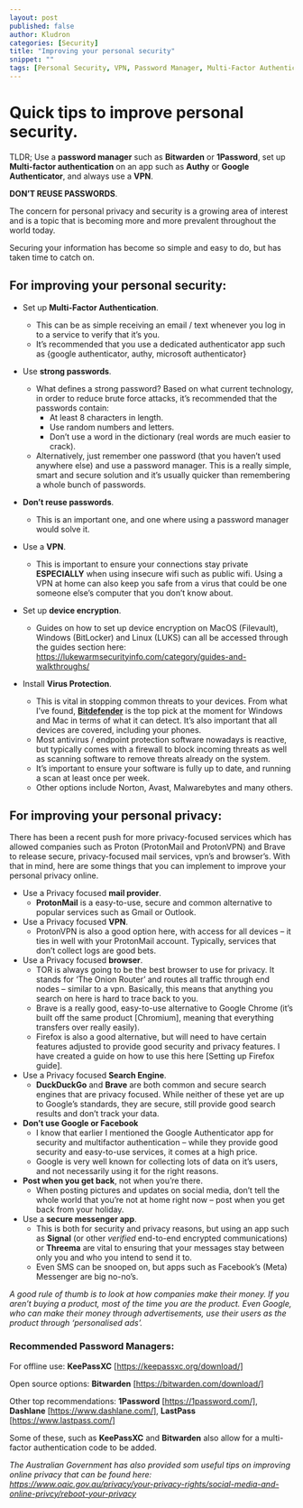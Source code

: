 ```yaml
---
layout: post
published: false
author: Kludron
categories: [Security]
title: "Improving your personal security"
snippet: ""
tags: [Personal Security, VPN, Password Manager, Multi-Factor Authentication]
---
```


# Quick tips to improve personal security.
TLDR; Use a **password manager** such as **Bitwarden** or **1Password**, set up **Multi-factor authentication** on an app such as **Authy** or **Google Authenticator**, and always use a **VPN**.

**DON’T REUSE PASSWORDS**.

The concern for personal privacy and security is a growing area of interest and is a topic that is becoming more and more prevalent throughout the world today.

Securing your information has become so simple and easy to do, but has taken time to catch on.

## For improving your personal security:

- Set up **Multi-Factor Authentication**.
  - This can be as simple receiving an email / text whenever you log in to a service to verify that it’s you.
  - It’s recommended that you use a dedicated authenticator app such as {google authenticator, authy, microsoft authenticator}

- Use **strong passwords**.
  - What defines a strong password? Based on what current technology, in order to reduce brute force attacks, it’s recommended that the passwords contain:
    - At least 8 characters in length.
    - Use random numbers and letters.
    - Don’t use a word in the dictionary (real words are much easier to crack).
  - Alternatively, just remember one password (that you haven’t used anywhere else) and use a password manager. This is a really simple, smart and secure solution and it’s usually quicker than remembering a whole bunch of passwords.

- **Don’t reuse passwords**.
  - This is an important one, and one where using a password manager would solve it.

- Use a **VPN**.
  - This is important to ensure your connections stay private **ESPECIALLY** when using insecure wifi such as public wifi. Using a VPN at home can also keep you safe from a virus that could be one someone else’s computer that you don’t know about.

- Set up **device encryption**.
  - Guides on how to set up device encryption on MacOS (Filevault), Windows (BitLocker) and Linux (LUKS) can all be accessed through the guides section here: https://lukewarmsecurityinfo.com/category/guides-and-walkthroughs/

- Install **Virus Protection**.
  - This is vital in stopping common threats to your devices. From what I’ve found, [**Bitdefender**](https://www.bitdefender.com/) is the top pick at the moment for Windows and Mac in terms of what it can detect. It’s also important that all devices are covered, including your phones.
  - Most antivirus / endpoint protection software nowadays is reactive, but typically comes with a firewall to block incoming threats as well as scanning software to remove threats already on the system.
  - It’s important to ensure your software is fully up to date, and running a scan at least once per week.
  - Other options include Norton, Avast, Malwarebytes and many others.

## For improving your personal privacy:

There has been a recent push for more privacy-focused services which has allowed companies such as Proton (ProtonMail and ProtonVPN) and Brave to release secure, privacy-focused mail services, vpn’s and browser’s. With that in mind, here are some things that you can implement to improve your personal privacy online.

- Use a Privacy focused **mail provider**.
  - **ProtonMail** is a easy-to-use, secure and common alternative to popular services such as Gmail or Outlook.
- Use a Privacy focused **VPN**.
  - ProtonVPN is also a good option here, with access for all devices – it ties in well with your ProtonMail account. Typically, services that don’t collect logs are good bets.
- Use a Privacy focused **browser**.
  - TOR is always going to be the best browser to use for privacy. It stands for ‘The Onion Router’ and routes all traffic through end nodes – similar to a vpn. Basically, this means that anything you search on here is hard to trace back to you.
  - Brave is a really good, easy-to-use alternative to Google Chrome (it’s built off the same product [Chromium], meaning that everything transfers over really easily).
  - Firefox is also a good alternative, but will need to have certain features adjusted to provide good security and privacy features. I have created a guide on how to use this here [Setting up Firefox guide].
- Use a Privacy focused **Search Engine**.
  - **DuckDuckGo** and **Brave** are both common and secure search engines that are privacy focused. While neither of these yet are up to Google’s standards, they are secure, still provide good search results and don’t track your data.
- **Don’t use Google or Facebook**
  - I know that earlier I mentioned the Google Authenticator app for security and multifactor authentication – while they provide good security and easy-to-use services, it comes at a high price.
  - Google is very well known for collecting lots of data on it’s users, and not necessarily using it for the right reasons.
- **Post when you get back**, not when you’re there.
  - When posting pictures and updates on social media, don’t tell the whole world that you’re not at home right now – post when you get back from your holiday.
- Use a **secure messenger app**.
  - This is both for security and privacy reasons, but using an app such as **Signal** (or other *verified* end-to-end encrypted communications) or **Threema** are vital to ensuring that your messages stay between only you and who you intend to send it to.
  - Even SMS can be snooped on, but apps such as Facebook’s (Meta) Messenger are big no-no’s.

*A good rule of thumb is to look at how companies make their money. If you aren’t buying a product, most of the time you are the product. Even Google, who can make their money through advertisements, use their users as the product through ‘personalised ads’.*

### Recommended Password Managers:
For offline use: **KeePassXC** [https://keepassxc.org/download/]

Open source options: **Bitwarden** [https://bitwarden.com/download/]

Other top recommendations: **1Password** [https://1password.com/], **Dashlane** [https://www.dashlane.com/], **LastPass** [https://www.lastpass.com/]

Some of these, such as **KeePassXC** and **Bitwarden** also allow for a multi-factor authentication code to be added.

*The Australian Government has also provided som useful tips on improving online privacy that can be found here: https://www.oaic.gov.au/privacy/your-privacy-rights/social-media-and-online-privcy/reboot-your-privacy*
